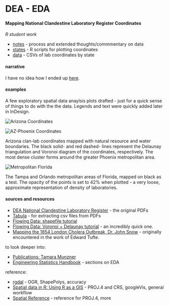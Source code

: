 # DEA - EDA 

#### Mapping National Clandestine Laboratory Register Coordinates

_R student work_

- [notes](dea-clanlabs/notes.md) - process and extended thoughts/commmentary on data
- [states](dea-clanlabs/states/) - R scripts for plotting coordinates
- [data](dea-clanlabs/data) - CSVs of lab coordinates by state 

#### narrative

I have no idea how I ended up [here](http://www.dea.gov/clan-lab/clan-lab.shtml). 

#### examples 

A few exploratory spatial data anaylsis plots drafted - just for a quick sense of things to do with the the data. Legends and text were quickly added later in InDesign.

![Arizona Coordinates](http://pi.mozzarella.website/DEA-EDA/pages/AZ-H.jpg "Arizona Coordinates")

![AZ-Phoenix Coordinates](http://pi.mozzarella.website/DEA-EDA/pages/AZ-PHX.jpg "Phoenix Coordinates")

Arizona clan-lab coordinates mapped with natural resource and water boundaries. The black solid- and red dashed- lines represent the Delaunay triangulation and Voronoi diagram of the coordinates, respectively. The most dense cluster forms around the greater Phoenix metropolitan area. 

![Metropolitan Florida](http://pi.mozzarella.website/DEA-EDA/pages/FL.jpg)

The Tampa and Orlando metropolitan areas of Florida, mapped on black as a test. The opacity of the points is set to 42% when plotted - a very loose, approximate representation of density of laboratories.

#### sources and resources

- [DEA National Clandestine Laboratory Register](http://www.dea.gov/clan-lab/clan-lab.shtml) - the original PDFs
- [Tabula](http://tabula.technology/) - for extracting csv files from PDFs
- [Flowing Data: shapefile tutorial](http://flowingdata.com/2014/11/20/mapping-data-in-shapefile-format-with-r/)
- [Flowing Data: Voronoi + Delaunay tutorial](http://flowingdata.com/2016/04/12/voronoi-diagram-and-delaunay-triangulation-in-r/) - an incredibly quick one. 
- [Mapping the 1854 London Cholera Outbreak, Dr. John Snow](https://en.wikipedia.org/wiki/John_Snow#/media/File:Snow-cholera-map-1.jpg) - originally encountered in the work of Edward Tufte.

to look deeper into:

- [Publications: Tamara Munzner](http://www.cs.ubc.ca/~tmm/papers.html)
- [Engineering Statistics Handbook](http://www.itl.nist.gov/div898/handbook/eda/section3/eda33.htm) - sections on EDA

reference:

- [rgdal](https://cran.r-project.org/web/packages/rgdal/rgdal.pdf) - OGR, ShapePolys, accuracy
- [Spatial data in R: Using R as a GIS](https://pakillo.github.io/R-GIS-tutorial/) - PROJ.4 and CRS, googleVis, general workflow
- [Spatial Reference](http://www.spatialreference.org/) - reference for PROJ.4, more